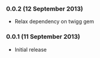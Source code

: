### 0.0.2 (12 September 2013)

* Relax dependency on twigg gem

### 0.0.1 (11 September 2013)

* Initial release
